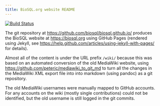 ```yaml
---
title: BioSQL.org website README
---
```


[![Build Status](https://travis-ci.org/biosql/biosql.github.io.svg?branch=master)](https://travis-ci.org/biosql/biosql.github.io)

The git repository at <https://github.com/biosql/biosql.github.io/>
produces the BioSQL website at <https://biosql.org>
using GitHub Pages (rendered using Jekyll, see
<https://help.github.com/articles/using-jekyll-with-pages/> for details).

Almost all of the content is under the URL prefix ``/wiki/`` because
this was based on an automated conversion of the old MediaWiki website,
using <https://github.com/peterjc/mediawiki_to_git_md> to turn all
the changes in the MediaWiki XML export file into into markdown (using
pandoc) as a git repository.

The old MediaWiki usernames were manually mapped to GitHub accounts.
For any accounts on the wiki (mostly single contributions) could not
be identified, but the old username is still logged in the git commits.
